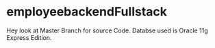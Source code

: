 # employeebackendFullstack
Hey look at Master Branch for source Code.
Databse used is Oracle 11g Express Edition.

